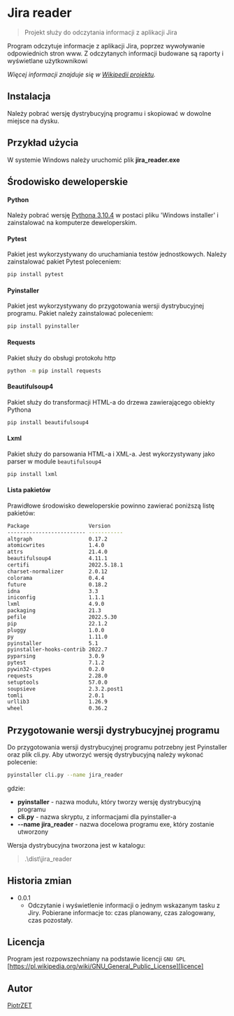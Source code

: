 # Jira reader
> Projekt służy do odczytania informacji z aplikacji Jira

Program odczytuje informacje z aplikacji Jira, poprzez wywoływanie odpowiednich stron www. Z odczytanych informacji
budowane są raporty i wyświetlane użytkownikowi

_Więcej informacji znajduje się w [Wikipedii projektu][wiki]._

## Instalacja
Należy pobrać wersję dystrybucyjną programu i skopiować w dowolne miejsce na dysku. 

## Przykład użycia
W systemie Windows należy uruchomić plik **jira_reader.exe**

## Środowisko deweloperskie
#### Python
Należy pobrać wersję [Pythona 3.10.4][python-version] w postaci pliku 'Windows installer' i zainstalować na komputerze deweloperskim.
#### Pytest
Pakiet jest wykorzystywany do uruchamiania testów jednostkowych. Należy zainstalować pakiet Pytest poleceniem:
```sh
pip install pytest
```
#### Pyinstaller
Pakiet jest wykorzystywany do przygotowania wersji dystrybucyjnej programu. Pakiet należy zainstalować poleceniem:
```sh
pip install pyinstaller
```
#### Requests
Pakiet służy do obsługi protokołu http
```sh
python -m pip install requests
```
#### Beautifulsoup4
Pakiet służy do transformacji HTML-a do drzewa zawierającego obiekty Pythona
```sh
pip install beautifulsoup4
```
#### Lxml
Pakiet służy do parsowania HTML-a i XML-a. Jest wykorzystywany jako parser w module `beautifulsoup4`
```sh 
pip install lxml
```
#### Lista pakietów
Prawidłowe środowisko deweloperskie powinno zawierać poniższą listę pakietów:
```sh
Package                   Version
------------------------- -----------
altgraph                  0.17.2
atomicwrites              1.4.0
attrs                     21.4.0
beautifulsoup4            4.11.1
certifi                   2022.5.18.1
charset-normalizer        2.0.12
colorama                  0.4.4
future                    0.18.2
idna                      3.3
iniconfig                 1.1.1
lxml                      4.9.0
packaging                 21.3
pefile                    2022.5.30
pip                       22.1.2
pluggy                    1.0.0
py                        1.11.0
pyinstaller               5.1
pyinstaller-hooks-contrib 2022.7
pyparsing                 3.0.9
pytest                    7.1.2
pywin32-ctypes            0.2.0
requests                  2.28.0
setuptools                57.0.0
soupsieve                 2.3.2.post1
tomli                     2.0.1
urllib3                   1.26.9
wheel                     0.36.2
```

## Przygotowanie wersji dystrybucyjnej programu
Do przygotowania wersji dystrybucyjnej programu potrzebny jest Pyinstaller oraz plik cli.py.
Aby utworzyć wersję dystrybucyjną należy wykonać polecenie:
```sh
pyinstaller cli.py --name jira_reader
```
gdzie:
- **pyinstaller** - nazwa modułu, który tworzy wersję dystrybucyjną programu
- **cli.py** - nazwa skryptu, z informacjami dla pyinstaller-a
- **--name jira_reader** - nazwa docelowa programu exe, który zostanie utworzony

Wersja dystrybucyjna tworzona jest w katalogu:
> .\dist\jira_reader


## Historia zmian

* 0.0.1
    * Odczytanie i wyświetlenie informacji o jednym wskazanym tasku z Jiry. Pobierane informacje to: czas planowany,
  czas zalogowany, czas pozostały.

## Licencja

Program jest rozpowszechniany na podstawie licencji ``GNU GPL`` 
[https://pl.wikipedia.org/wiki/GNU_General_Public_License][licence]

## Autor

[PiotrZET][mail]

<!-- Markdown link & img dfn's -->
[wiki]: https://github.com/ZalewskiPiotr/jira_reader/wiki
[licence]: https://pl.wikipedia.org/wiki/GNU_General_Public_License
[python-version]: https://www.python.org/downloads/release/python-3104/
[mail]: mailto:1piotrzalewski@gmail.com